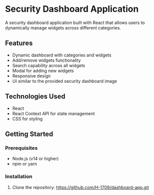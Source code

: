 # Security Dashboard Application

A security dashboard application built with React that allows users to dynamically manage widgets across different categories.

## Features

- Dynamic dashboard with categories and widgets
- Add/remove widgets functionality
- Search capability across all widgets
- Modal for adding new widgets
- Responsive design
- UI similar to the provided security dashboard image

## Technologies Used

- React
- React Context API for state management
- CSS for styling

## Getting Started

### Prerequisites

- Node.js (v14 or higher)
- npm or yarn

### Installation

1. Clone the repository:  https://github.com/H-1709/dashboard-app.git
